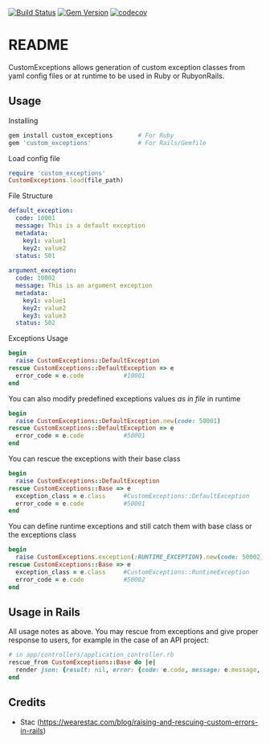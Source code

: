 [![Build Status](https://travis-ci.org/sreekanthgs/bip_mnemonic.svg?branch=master)](https://travis-ci.org/sreekanthgs/custom_exceptions)
[![Gem Version](https://badge.fury.io/rb/custom_exceptions.svg)](https://badge.fury.io/rb/custom_exceptions)
[![codecov](https://codecov.io/gh/sreekanthgs/custom_exceptions/branch/master/graph/badge.svg)](https://codecov.io/gh/sreekanthgs/custom_exceptions)

# README

CustomExceptions allows generation of custom exception classes from yaml config files or at runtime to be used in Ruby or RubyonRails.

## Usage
Installing
```ruby
gem install custom_exceptions       # For Ruby
gem 'custom_exceptions'             # For Rails/Gemfile
```
Load config file
```ruby
require 'custom_exceptions'
CustomExceptions.load(file_path)
```
File Structure
```yaml
default_exception:
  code: 10001
  message: This is a default exception
  metadata:
    key1: value1
    key2: value2
  status: 501
  
argument_exception:
  code: 10002
  message: This is an argument exception
  metadata:
    key1: value1
    key2: value2
    key3: value3
  status: 502
```
Exceptions Usage
```ruby
begin
  raise CustomExceptions::DefaultException
rescue CustomExceptions::DefaultException => e
  error_code = e.code           #10001
end
```
You can also modify predefined exceptions values *as in file* in runtime
```ruby
begin
  raise CustomExceptions::DefaultException.new(code: 50001)
rescue CustomExceptions::DefaultException => e
  error_code = e.code           #50001
end
```
You can rescue the exceptions with their base class
```ruby
begin
  raise CustomExceptions::DefaultException
rescue CustomExceptions::Base => e
  exception_class = e.class     #CustomExceptions::DefaultException
  error_code = e.code           #50001
end
```
You can define runtime exceptions and still catch them with base class or the exceptions class
```ruby
begin
  raise CustomExceptions.exception(:RUNTIME_EXCEPTION).new(code: 50002)
rescue CustomExceptions::Base => e
  exception_class = e.class     #CustomExceptions::RuntimeException
  error_code = e.code           #50002
end
```
## Usage in Rails
All usage notes as above. You may rescue from exceptions and give proper response to users, for example in the case of an API project:
```ruby
# in app/controllers/application_controller.rb
rescue_from CustomExceptions::Base do |e|
  render json: {result: nil, error: {code: e.code, message: e.message, metadata: e.metadata}}, status: e.status || 500
end
```
## Credits
* Stac (https://wearestac.com/blog/raising-and-rescuing-custom-errors-in-rails)
